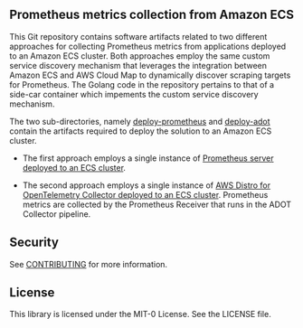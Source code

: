 ## Prometheus metrics collection from Amazon ECS

This Git repository contains software artifacts related to two different approaches for collecting Prometheus metrics from applications deployed to an Amazon ECS cluster. Both approaches employ the same custom service discovery mechanism that leverages the integration between Amazon ECS and AWS Cloud Map to dynamically discover scraping targets for Prometheus. The Golang code in the repository pertains to that of a side-car container which impements the custom service discovery mechanism. 

The two sub-directories, namely [deploy-prometheus](https://github.com/aws-samples/prometheus-for-ecs/blob/main/deploy-prometheus) and [deploy-adot](https://github.com/aws-samples/prometheus-for-ecs/blob/main/deploy-adot) contain the artifacts required to deploy the solution to an Amazon ECS cluster.

- The first approach employs a single instance of [Prometheus server deployed to an ECS cluster](https://github.com/aws-samples/prometheus-for-ecs/blob/main/deploy-prometheus/README.md).

- The second approach employs a single instance of [AWS Distro for OpenTelemetry Collector deployed to an ECS cluster](https://github.com/aws-samples/prometheus-for-ecs/blob/main/deploy-adot/README.md). Prometheus metrics are collected by the Prometheus Receiver that runs in the ADOT Collector pipeline.


## Security

See [CONTRIBUTING](CONTRIBUTING.md#security-issue-notifications) for more information.

## License

This library is licensed under the MIT-0 License. See the LICENSE file.

